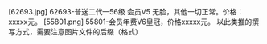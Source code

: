 [62693.jpg]
62693-普送二代—56级 会员V5 无脸，其他一切正常。价格：xxxxx元。
[55801.png]
55801-会员年费V6皇冠，价格xxxxx元。
以此类推的撰写方式，需要注意图片文件的后缀（格式）